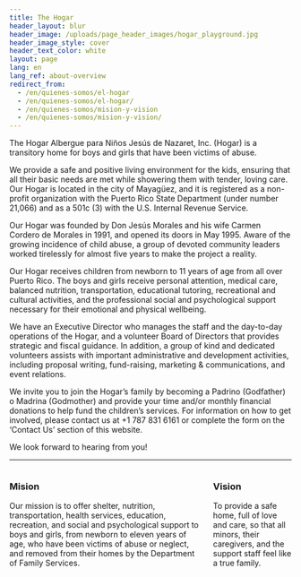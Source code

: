 ```yaml
---
title: The Hogar
header_layout: blur
header_image: /uploads/page_header_images/hogar_playground.jpg
header_image_style: cover
header_text_color: white
layout: page
lang: en
lang_ref: about-overview
redirect_from:
  - /en/quienes-somos/el-hogar
  - /en/quienes-somos/el-hogar/
  - /en/quienes-somos/mision-y-vision
  - /en/quienes-somos/mision-y-vision/
---
```

The Hogar Albergue para Niños Jesús de Nazaret, Inc. (Hogar) is a transitory home for boys and girls that have been victims of abuse.

We provide a safe and positive living environment for the kids, ensuring that all their basic needs are met while showering them with tender, loving care. Our Hogar is located in the city of Mayagüez, and it is registered as a non-profit organization with the Puerto Rico State Department (under number 21,066) and as a 501c (3) with the U.S. Internal Revenue Service.

Our Hogar was founded by Don Jesús Morales and his wife Carmen Cordero de Morales in 1991, and opened its doors in May 1995. Aware of the growing incidence of child abuse, a group of devoted community leaders worked tirelessly for almost five years to make the project a reality.

Our Hogar receives children from newborn to 11 years of age from all over Puerto Rico. The boys and girls receive personal attention, medical care, balanced nutrition, transportation, educational tutoring, recreational and cultural activities, and the professional social and psychological support necessary for their emotional and physical wellbeing.

We have an Executive Director who manages the staff and the day-to-day operations of the Hogar, and a volunteer Board of Directors that provides strategic and fiscal guidance. In addition, a group of kind and dedicated volunteers assists with important administrative and development activities, including proposal writing, fund-raising, marketing & communications, and event relations.

We invite you to join the Hogar’s family by becoming a Padrino (Godfather) o Madrina (Godmother) and provide your time and/or monthly financial donations to help fund the children’s services.  For information on how to get involved, please contact us at +1 787 831 6161 or complete the form on the ‘Contact Us’ section of this website. 

We look forward to hearing from you!

<hr />

<div class="columns">
  <div class="column">
    <h3 class="is-size-3 mb-0">Mision</h3>
    <p>Our mission is to offer shelter, nutrition, transportation, health services, education, recreation, and social and psychological support to boys and girls, from newborn to eleven years of age, who have been victims of abuse or neglect, and removed from their homes by the Department of Family Services.</p>
  </div>

  <div class="column">
    <h3 class="is-size-3 mb-0">Vision</h3>
    <p>To provide a safe home, full of love and care, so that all minors, their caregivers, and the support staff feel like a true family.</p>
  </div>
</div>

